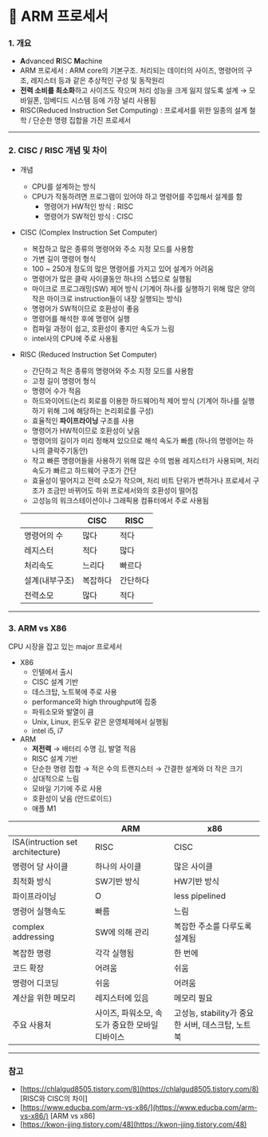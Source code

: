 # 📌 ARM 프로세서

### 1. 개요

- **A**dvanced **R**ISC **M**achine
- ARM 프로세서 : ARM core의 기본구조. 처리되는 데이터의 사이즈, 명령어의 구조, 레지스터 등과 같은 추상적인 구성 및 동작원리
- **전력 소비를 최소화**하고 사이즈도 작으며 처리 성능을 크게 잃지 않도록 설계 → 모바일폰, 임베디드 시스템 등에 가장 널리 사용됨
- RISC(Reduced Instruction Set Computing) : 프로세서를 위한 일종의 설계 철학 / 단순한 명령 집합을 가진 프로세서

---

### 2. CISC / RISC 개념 및 차이

- 개념
    - CPU를 설계하는 방식
    - CPU가 작동하려면 프로그램이 있어야 하고 명령어를 주입해서 설계를 함
        - 명령어가 HW적인 방식 : RISC
        - 명령어가 SW적인 방식 : CISC
- CISC (Complex Instruction Set Computer)
    - 복잡하고 많은 종류의 명령어와 주소 지정 모드를 사용함
    - 가변 길이 명령어 형식
    - 100 ~ 250개 정도의 많은 명령어를 가지고 있어 설계가 어려움
    - 명령어가 많은 클락 사이클동안 하나의 스텝으로 실행됨
    - 마이크로 프로그래밍(SW) 제어 방식 (기계어 하나를 실행하기 위해 많은 양의 작은 마이크로 instruction들이 내장 실행되는 방식)
    - 명령어가 SW적이므로 호환성이 좋음
    - 명령어를 해석한 후에 명령어 실행
    - 컴파일 과정이 쉽고, 호환성이 좋지만 속도가 느림
    - intel사의 CPU에 주로 사용됨
- RISC (Reduced Instruction Set Computer)
    - 간단하고 적은 종류의 명령어와 주소 지정 모드를 사용함
    - 고정 길이 명령어 형식
    - 명령어 수가 적음
    - 하드와이어드(논리 회로를 이용한 하드웨어)적 제어 방식 (기계어 하나를 실행하기 위해 그에 해당하는 논리회로를 구성)
    - 효율적인 **파이프라이닝** 구조를 사용
    - 명령어가 HW적이므로 호환성이 낮음
    - 명령어의 길이가 미리 정해져 있으므로 해석 속도가 빠름 (하나의 명령어는 하나의 클락주기동안)
    - 작고 빠른 명령어들을 사용하기 위해 많은 수의 범용 레지스터가 사용되며, 처리속도가 빠르고 하드웨어 구조가 간단
    - 효율성이 떨어지고 전력 소모가 작으며, 처리 비트 단위가 변하거나 프로세서 구조가 조금만 바뀌어도 하위 프로세서와의 호환성이 떨어짐
    - 고성능의 워크스테이션이나 그래픽용 컴퓨터에서 주로 사용됨


    |  | CISC | RISC |
    | --- | --- | --- |
    | 명령어의 수 | 많다 | 적다 |
    | 레지스터 | 적다 | 많다 |
    | 처리속도 | 느리다 | 빠르다 |
    | 설계(내부구조) | 복잡하다 | 간단하다 |
    | 전력소모 | 많다 | 적다 |

---

### 3. ARM vs X86

CPU 시장을 잡고 있는 major 프로세서

- X86
    - 인텔에서 출시
    - CISC 설계 기반
    - 데스크탑, 노트북에 주로 사용
    - performance와 high throughput에 집중
    - 파워소모와 발열이 큼
    - Unix, Linux, 윈도우 같은 운영체제에서 실행됨
    - intel i5, i7
- ARM
    - **저전력** → 배터리 수명 김, 발열 적음
    - RISC 설계 기반
    - 단순한 명령 집합 → 적은 수의 트랜지스터 → 간결한 설계와 더 작은 크기
    - 상대적으로 느림
    - 모바일 기기에 주로 사용
    - 호환성이 낮음 (안드로이드)
    - 애플 M1

|  | ARM | x86 |
| --- | --- | --- |
| ISA(intruction set architecture) | RISC | CISC |
| 명령어 당 사이클 | 하나의 사이클 | 많은 사이클 |
| 최적화 방식 | SW기반 방식 | HW기반 방식 |
| 파이프라이닝 | O | less pipelined |
| 명령어 실행속도 | 빠름 | 느림 |
| complex addressing | SW에 의해 관리  | 복잡한 주소를 다루도록 설계됨 |
|  복잡한 명령 | 각각 실행됨 | 한 번에 |
| 코드 확장 | 어려움 | 쉬움 |
| 명령어 디코딩 | 쉬움 | 어려움 |
| 계산을 위한 메모리 | 레지스터에 있음 | 메모리 필요 |
| 주요 사용처 | 사이즈, 파워소모, 속도가 중요한 모바일 디바이스 | 고성능, stability가 중요한 서버, 데스크탑, 노트북 |

---

### 참고

- [https://chlalgud8505.tistory.com/8](https://chlalgud8505.tistory.com/8) [RISC와 CISC의 차이]
- [https://www.educba.com/arm-vs-x86/](https://www.educba.com/arm-vs-x86/) [ARM vs x86]
- [https://kwon-jjing.tistory.com/48](https://kwon-jjing.tistory.com/48)
